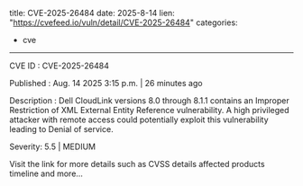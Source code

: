  
title: CVE-2025-26484
date: 2025-8-14
lien: "https://cvefeed.io/vuln/detail/CVE-2025-26484"
categories:
  - cve
---

CVE ID : CVE-2025-26484

Published :  Aug. 14
2025
3:15 p.m. | 26 minutes ago

Description : Dell CloudLink
versions 8.0 through 8.1.1
contains an Improper Restriction of XML External Entity Reference vulnerability. A high privileged attacker with remote access could potentially exploit this vulnerability
leading to Denial of service.

Severity: 5.5 | MEDIUM

Visit the link for more details
such as CVSS details
affected products
timeline
and more...
